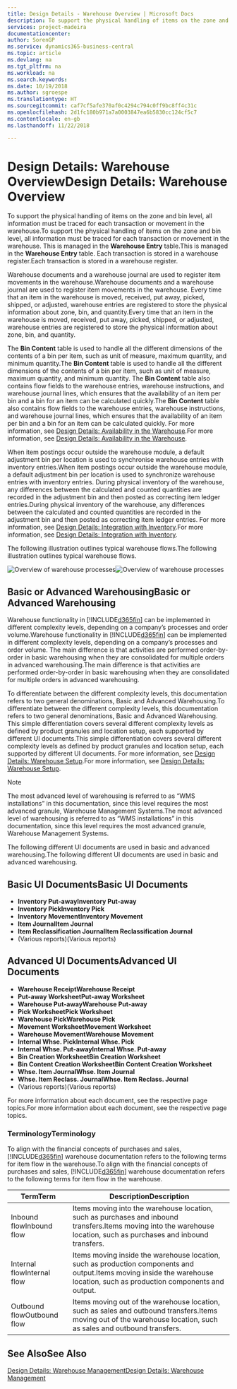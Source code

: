 ```yaml
---
title: Design Details - Warehouse Overview | Microsoft Docs
description: To support the physical handling of items on the zone and bin level, all information must be traced for each transaction or movement in the warehouse. This is managed in the **Warehouse Entry** table. Each transaction is stored in a warehouse register.
services: project-madeira
documentationcenter: 
author: SorenGP
ms.service: dynamics365-business-central
ms.topic: article
ms.devlang: na
ms.tgt_pltfrm: na
ms.workload: na
ms.search.keywords: 
ms.date: 10/19/2018
ms.author: sgroespe
ms.translationtype: HT
ms.sourcegitcommit: caf7cf5afe370af0c4294c794c0ff9bc8ff4c31c
ms.openlocfilehash: 2d1fc180b971a7a0003847ea6b5830cc124cf5c7
ms.contentlocale: en-gb
ms.lasthandoff: 11/22/2018

---
```

# <a name="design-details-warehouse-overview"></a><span data-ttu-id="1543a-105">Design Details: Warehouse Overview</span><span class="sxs-lookup"><span data-stu-id="1543a-105">Design Details: Warehouse Overview</span></span>
<span data-ttu-id="1543a-106">To support the physical handling of items on the zone and bin level, all information must be traced for each transaction or movement in the warehouse.</span><span class="sxs-lookup"><span data-stu-id="1543a-106">To support the physical handling of items on the zone and bin level, all information must be traced for each transaction or movement in the warehouse.</span></span> <span data-ttu-id="1543a-107">This is managed in the **Warehouse Entry** table.</span><span class="sxs-lookup"><span data-stu-id="1543a-107">This is managed in the **Warehouse Entry** table.</span></span> <span data-ttu-id="1543a-108">Each transaction is stored in a warehouse register.</span><span class="sxs-lookup"><span data-stu-id="1543a-108">Each transaction is stored in a warehouse register.</span></span>  

<span data-ttu-id="1543a-109">Warehouse documents and a warehouse journal are used to register item movements in the warehouse.</span><span class="sxs-lookup"><span data-stu-id="1543a-109">Warehouse documents and a warehouse journal are used to register item movements in the warehouse.</span></span> <span data-ttu-id="1543a-110">Every time that an item in the warehouse is moved, received, put away, picked, shipped, or adjusted, warehouse entries are registered to store the physical information about zone, bin, and quantity.</span><span class="sxs-lookup"><span data-stu-id="1543a-110">Every time that an item in the warehouse is moved, received, put away, picked, shipped, or adjusted, warehouse entries are registered to store the physical information about zone, bin, and quantity.</span></span>

<span data-ttu-id="1543a-111">The **Bin Content** table is used to handle all the different dimensions of the contents of a bin per item, such as unit of measure, maximum quantity, and minimum quantity.</span><span class="sxs-lookup"><span data-stu-id="1543a-111">The **Bin Content** table is used to handle all the different dimensions of the contents of a bin per item, such as unit of measure, maximum quantity, and minimum quantity.</span></span> <span data-ttu-id="1543a-112">The **Bin Content** table also contains flow fields to the warehouse entries, warehouse instructions, and warehouse journal lines, which ensures that the availability of an item per bin and a bin for an item can be calculated quickly.</span><span class="sxs-lookup"><span data-stu-id="1543a-112">The **Bin Content** table also contains flow fields to the warehouse entries, warehouse instructions, and warehouse journal lines, which ensures that the availability of an item per bin and a bin for an item can be calculated quickly.</span></span> <span data-ttu-id="1543a-113">For more information, see [Design Details: Availability in the Warehouse](design-details-availability-in-the-warehouse.md).</span><span class="sxs-lookup"><span data-stu-id="1543a-113">For more information, see [Design Details: Availability in the Warehouse](design-details-availability-in-the-warehouse.md).</span></span>  

<span data-ttu-id="1543a-114">When item postings occur outside the warehouse module, a default adjustment bin per location is used to synchronise warehouse entries with inventory entries.</span><span class="sxs-lookup"><span data-stu-id="1543a-114">When item postings occur outside the warehouse module, a default adjustment bin per location is used to synchronize warehouse entries with inventory entries.</span></span> <span data-ttu-id="1543a-115">During physical inventory of the warehouse, any differences between the calculated and counted quantities are recorded in the adjustment bin and then posted as correcting item ledger entries.</span><span class="sxs-lookup"><span data-stu-id="1543a-115">During physical inventory of the warehouse, any differences between the calculated and counted quantities are recorded in the adjustment bin and then posted as correcting item ledger entries.</span></span> <span data-ttu-id="1543a-116">For more information, see [Design Details: Integration with Inventory](design-details-integration-with-inventory.md).</span><span class="sxs-lookup"><span data-stu-id="1543a-116">For more information, see [Design Details: Integration with Inventory](design-details-integration-with-inventory.md).</span></span>  

<span data-ttu-id="1543a-117">The following illustration outlines typical warehouse flows.</span><span class="sxs-lookup"><span data-stu-id="1543a-117">The following illustration outlines typical warehouse flows.</span></span>  

<span data-ttu-id="1543a-118">![Overview of warehouse processes](media/design_details_warehouse_management_overview.png "Overview of warehouse processes")</span><span class="sxs-lookup"><span data-stu-id="1543a-118">![Overview of warehouse processes](media/design_details_warehouse_management_overview.png "Overview of warehouse processes")</span></span>  

## <a name="basic-or-advanced-warehousing"></a><span data-ttu-id="1543a-119">Basic or Advanced Warehousing</span><span class="sxs-lookup"><span data-stu-id="1543a-119">Basic or Advanced Warehousing</span></span>  
<span data-ttu-id="1543a-120">Warehouse functionality in [!INCLUDE[d365fin](includes/d365fin_md.md)] can be implemented in different complexity levels, depending on a company’s processes and order volume.</span><span class="sxs-lookup"><span data-stu-id="1543a-120">Warehouse functionality in [!INCLUDE[d365fin](includes/d365fin_md.md)] can be implemented in different complexity levels, depending on a company’s processes and order volume.</span></span> <span data-ttu-id="1543a-121">The main difference is that activities are performed order-by-order in basic warehousing when they are consolidated for multiple orders in advanced warehousing.</span><span class="sxs-lookup"><span data-stu-id="1543a-121">The main difference is that activities are performed order-by-order in basic warehousing when they are consolidated for multiple orders in advanced warehousing.</span></span>  

 <span data-ttu-id="1543a-122">To differentiate between the different complexity levels, this documentation refers to two general denominations, Basic and Advanced Warehousing.</span><span class="sxs-lookup"><span data-stu-id="1543a-122">To differentiate between the different complexity levels, this documentation refers to two general denominations, Basic and Advanced Warehousing.</span></span> <span data-ttu-id="1543a-123">This simple differentiation covers several different complexity levels as defined by product granules and location setup, each supported by different UI documents.</span><span class="sxs-lookup"><span data-stu-id="1543a-123">This simple differentiation covers several different complexity levels as defined by product granules and location setup, each supported by different UI documents.</span></span> <span data-ttu-id="1543a-124">For more information, see [Design Details: Warehouse Setup](design-details-warehouse-setup.md).</span><span class="sxs-lookup"><span data-stu-id="1543a-124">For more information, see [Design Details: Warehouse Setup](design-details-warehouse-setup.md).</span></span>  

> [!NOTE]  
>  <span data-ttu-id="1543a-125">The most advanced level of warehousing is referred to as “WMS installations” in this documentation, since this level requires the most advanced granule, Warehouse Management Systems.</span><span class="sxs-lookup"><span data-stu-id="1543a-125">The most advanced level of warehousing is referred to as “WMS installations” in this documentation, since this level requires the most advanced granule, Warehouse Management Systems.</span></span>  

 <span data-ttu-id="1543a-126">The following different UI documents are used in basic and advanced warehousing.</span><span class="sxs-lookup"><span data-stu-id="1543a-126">The following different UI documents are used in basic and advanced warehousing.</span></span>  

## <a name="basic-ui-documents"></a><span data-ttu-id="1543a-127">Basic UI Documents</span><span class="sxs-lookup"><span data-stu-id="1543a-127">Basic UI Documents</span></span>  

-   <span data-ttu-id="1543a-128">**Inventory Put-away**</span><span class="sxs-lookup"><span data-stu-id="1543a-128">**Inventory Put-away**</span></span>  
-   <span data-ttu-id="1543a-129">**Inventory Pick**</span><span class="sxs-lookup"><span data-stu-id="1543a-129">**Inventory Pick**</span></span>  
-   <span data-ttu-id="1543a-130">**Inventory Movement**</span><span class="sxs-lookup"><span data-stu-id="1543a-130">**Inventory Movement**</span></span>  
-   <span data-ttu-id="1543a-131">**Item Journal**</span><span class="sxs-lookup"><span data-stu-id="1543a-131">**Item Journal**</span></span>  
-   <span data-ttu-id="1543a-132">**Item Reclassification Journal**</span><span class="sxs-lookup"><span data-stu-id="1543a-132">**Item Reclassification Journal**</span></span>  
-   <span data-ttu-id="1543a-133">(Various reports)</span><span class="sxs-lookup"><span data-stu-id="1543a-133">(Various reports)</span></span>  

## <a name="advanced-ui-documents"></a><span data-ttu-id="1543a-134">Advanced UI Documents</span><span class="sxs-lookup"><span data-stu-id="1543a-134">Advanced UI Documents</span></span>  

-   <span data-ttu-id="1543a-135">**Warehouse Receipt**</span><span class="sxs-lookup"><span data-stu-id="1543a-135">**Warehouse Receipt**</span></span>  
-   <span data-ttu-id="1543a-136">**Put-away Worksheet**</span><span class="sxs-lookup"><span data-stu-id="1543a-136">**Put-away Worksheet**</span></span>  
-   <span data-ttu-id="1543a-137">**Warehouse Put-away**</span><span class="sxs-lookup"><span data-stu-id="1543a-137">**Warehouse Put-away**</span></span>  
-   <span data-ttu-id="1543a-138">**Pick Worksheet**</span><span class="sxs-lookup"><span data-stu-id="1543a-138">**Pick Worksheet**</span></span>  
-   <span data-ttu-id="1543a-139">**Warehouse Pick**</span><span class="sxs-lookup"><span data-stu-id="1543a-139">**Warehouse Pick**</span></span>  
-   <span data-ttu-id="1543a-140">**Movement Worksheet**</span><span class="sxs-lookup"><span data-stu-id="1543a-140">**Movement Worksheet**</span></span>  
-   <span data-ttu-id="1543a-141">**Warehouse Movement**</span><span class="sxs-lookup"><span data-stu-id="1543a-141">**Warehouse Movement**</span></span>  
-   <span data-ttu-id="1543a-142">**Internal Whse. Pick**</span><span class="sxs-lookup"><span data-stu-id="1543a-142">**Internal Whse. Pick**</span></span>  
-   <span data-ttu-id="1543a-143">**Internal Whse. Put-away**</span><span class="sxs-lookup"><span data-stu-id="1543a-143">**Internal Whse. Put-away**</span></span>  
-   <span data-ttu-id="1543a-144">**Bin Creation Worksheet**</span><span class="sxs-lookup"><span data-stu-id="1543a-144">**Bin Creation Worksheet**</span></span>  
-   <span data-ttu-id="1543a-145">**Bin Content Creation Worksheet**</span><span class="sxs-lookup"><span data-stu-id="1543a-145">**Bin Content Creation Worksheet**</span></span>  
-   <span data-ttu-id="1543a-146">**Whse. Item Journal**</span><span class="sxs-lookup"><span data-stu-id="1543a-146">**Whse. Item Journal**</span></span>  
-   <span data-ttu-id="1543a-147">**Whse. Item Reclass. Journal**</span><span class="sxs-lookup"><span data-stu-id="1543a-147">**Whse. Item Reclass. Journal**</span></span>  
-   <span data-ttu-id="1543a-148">(Various reports)</span><span class="sxs-lookup"><span data-stu-id="1543a-148">(Various reports)</span></span>  

<span data-ttu-id="1543a-149">For more information about each document, see the respective page topics.</span><span class="sxs-lookup"><span data-stu-id="1543a-149">For more information about each document, see the respective page topics.</span></span>  

### <a name="terminology"></a><span data-ttu-id="1543a-150">Terminology</span><span class="sxs-lookup"><span data-stu-id="1543a-150">Terminology</span></span>  
<span data-ttu-id="1543a-151">To align with the financial concepts of purchases and sales, [!INCLUDE[d365fin](includes/d365fin_md.md)] warehouse documentation refers to the following terms for item flow in the warehouse.</span><span class="sxs-lookup"><span data-stu-id="1543a-151">To align with the financial concepts of purchases and sales, [!INCLUDE[d365fin](includes/d365fin_md.md)] warehouse documentation refers to the following terms for item flow in the warehouse.</span></span>  

|<span data-ttu-id="1543a-152">Term</span><span class="sxs-lookup"><span data-stu-id="1543a-152">Term</span></span>|<span data-ttu-id="1543a-153">Description</span><span class="sxs-lookup"><span data-stu-id="1543a-153">Description</span></span>|  
|----------|---------------------------------------|  
|<span data-ttu-id="1543a-154">Inbound flow</span><span class="sxs-lookup"><span data-stu-id="1543a-154">Inbound flow</span></span>|<span data-ttu-id="1543a-155">Items moving into the warehouse location, such as purchases and inbound transfers.</span><span class="sxs-lookup"><span data-stu-id="1543a-155">Items moving into the warehouse location, such as purchases and inbound transfers.</span></span>|  
|<span data-ttu-id="1543a-156">Internal flow</span><span class="sxs-lookup"><span data-stu-id="1543a-156">Internal flow</span></span>|<span data-ttu-id="1543a-157">Items moving inside the warehouse location, such as production components and output.</span><span class="sxs-lookup"><span data-stu-id="1543a-157">Items moving inside the warehouse location, such as production components and output.</span></span>|  
|<span data-ttu-id="1543a-158">Outbound flow</span><span class="sxs-lookup"><span data-stu-id="1543a-158">Outbound flow</span></span>|<span data-ttu-id="1543a-159">Items moving out of the warehouse location, such as sales and outbound transfers.</span><span class="sxs-lookup"><span data-stu-id="1543a-159">Items moving out of the warehouse location, such as sales and outbound transfers.</span></span>|  

## <a name="see-also"></a><span data-ttu-id="1543a-160">See Also</span><span class="sxs-lookup"><span data-stu-id="1543a-160">See Also</span></span>  
 [<span data-ttu-id="1543a-161">Design Details: Warehouse Management</span><span class="sxs-lookup"><span data-stu-id="1543a-161">Design Details: Warehouse Management</span></span>](design-details-warehouse-management.md)

